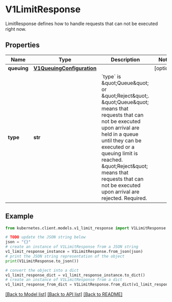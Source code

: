 # V1LimitResponse

LimitResponse defines how to handle requests that can not be executed right now.

## Properties

Name | Type | Description | Notes
------------ | ------------- | ------------- | -------------
**queuing** | [**V1QueuingConfiguration**](V1QueuingConfiguration.md) |  | [optional] 
**type** | **str** | &#x60;type&#x60; is \&quot;Queue\&quot; or \&quot;Reject\&quot;. \&quot;Queue\&quot; means that requests that can not be executed upon arrival are held in a queue until they can be executed or a queuing limit is reached. \&quot;Reject\&quot; means that requests that can not be executed upon arrival are rejected. Required. | 

## Example

```python
from kubernetes.client.models.v1_limit_response import V1LimitResponse

# TODO update the JSON string below
json = "{}"
# create an instance of V1LimitResponse from a JSON string
v1_limit_response_instance = V1LimitResponse.from_json(json)
# print the JSON string representation of the object
print(V1LimitResponse.to_json())

# convert the object into a dict
v1_limit_response_dict = v1_limit_response_instance.to_dict()
# create an instance of V1LimitResponse from a dict
v1_limit_response_from_dict = V1LimitResponse.from_dict(v1_limit_response_dict)
```
[[Back to Model list]](../README.md#documentation-for-models) [[Back to API list]](../README.md#documentation-for-api-endpoints) [[Back to README]](../README.md)


